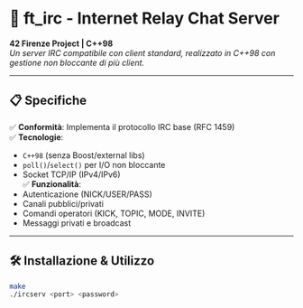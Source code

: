 # 🚀 ft_irc - Internet Relay Chat Server  

**42 Firenze Project | C++98**  
*Un server IRC compatibile con client standard, realizzato in C++98 con gestione non bloccante di più client.*  

---

## 📋 Specifiche  
✅ **Conformità**: Implementa il protocollo IRC base (RFC 1459)  
✅ **Tecnologie**:  
   - `C++98` (senza Boost/external libs)  
   - `poll()`/`select()` per I/O non bloccante  
   - Socket TCP/IP (IPv4/IPv6)  
✅ **Funzionalità**:  
   - Autenticazione (NICK/USER/PASS)  
   - Canali pubblici/privati  
   - Comandi operatori (KICK, TOPIC, MODE, INVITE)  
   - Messaggi privati e broadcast  

---

## 🛠 Installazione & Utilizzo  
```bash
make
./ircserv <port> <password>
